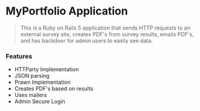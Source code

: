 # MyPortfolio Application

> This is a Ruby on Rails 5 application that sends HTTP requests to an external survey site, creates PDF's from survey results, emails PDF's, and has backdoor for admin users to easily see data.
### Features

- HTTParty Implementation
- JSON parsing
- Prawn Implementation
- Creates PDF's based on results
- Uses mailers
- Admin Secure Login
